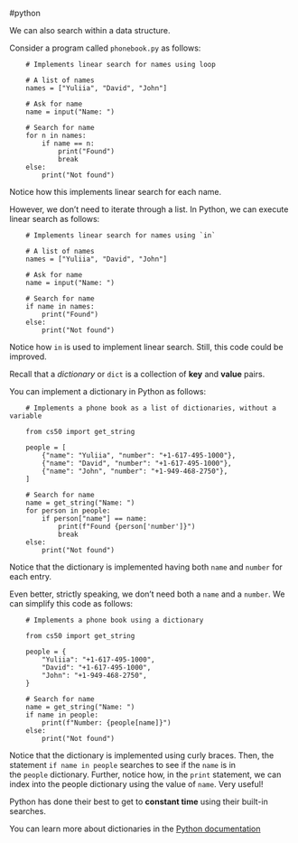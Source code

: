 #python

We can also search within a data structure.

Consider a program called `phonebook.py` as follows: 
```
    # Implements linear search for names using loop
    
    # A list of names
    names = ["Yuliia", "David", "John"]
    
    # Ask for name
    name = input("Name: ")
    
    # Search for name
    for n in names:
        if name == n:
            print("Found")
            break
    else:
        print("Not found")
```

Notice how this implements linear search for each name.

However, we don’t need to iterate through a list. In Python, we can execute linear search as follows:
```
    # Implements linear search for names using `in`
    
    # A list of names
    names = ["Yuliia", "David", "John"]
    
    # Ask for name
    name = input("Name: ")
    
    # Search for name
    if name in names:
        print("Found")
    else:
        print("Not found")
```

Notice how `in` is used to implement linear search.
Still, this code could be improved.

Recall that a _dictionary_ or `dict` is a collection of __key__ and __value__ pairs.

You can implement a dictionary in Python as follows: 
```
    # Implements a phone book as a list of dictionaries, without a variable
    
    from cs50 import get_string
    
    people = [
        {"name": "Yuliia", "number": "+1-617-495-1000"},
        {"name": "David", "number": "+1-617-495-1000"},
        {"name": "John", "number": "+1-949-468-2750"},
    ]
    
    # Search for name
    name = get_string("Name: ")
    for person in people:
        if person["name"] == name:
            print(f"Found {person['number']}")
            break
    else:
        print("Not found")
```

Notice that the dictionary is implemented having both `name` and `number` for each entry.

Even better, strictly speaking, we don’t need both a `name` and a `number`. We can simplify this code as follows:
```
    # Implements a phone book using a dictionary
    
    from cs50 import get_string
    
    people = {
        "Yuliia": "+1-617-495-1000",
        "David": "+1-617-495-1000",
        "John": "+1-949-468-2750",
    }
    
    # Search for name
    name = get_string("Name: ")
    if name in people:
        print(f"Number: {people[name]}")
    else:
        print("Not found")
```

Notice that the dictionary is implemented using curly braces. Then, the statement `if name in people` searches to see if the `name` is in the `people` dictionary. Further, notice how, in the `print` statement, we can index into the people dictionary using the value of `name`. Very useful!

Python has done their best to get to __constant time__ using their built-in searches.

You can learn more about dictionaries in the [Python documentation](https://docs.python.org/3/library/stdtypes.html#dict)